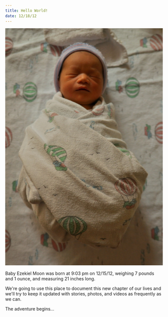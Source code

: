 ```yaml
---
title: Hello World!
date: 12/18/12
---
```


![Zeke, swaddled](/assets/img/zeke121612.jpg)

Baby Ezekiel Moon was born at 9:03 pm on 12/15/12, weighing 7 pounds and 1 ounce, and measuring 21 inches long.

We're going to use this place to document this new chapter of our lives and we'll try to keep it updated with stories, photos, and videos as frequently as we can.

The adventure begins...
